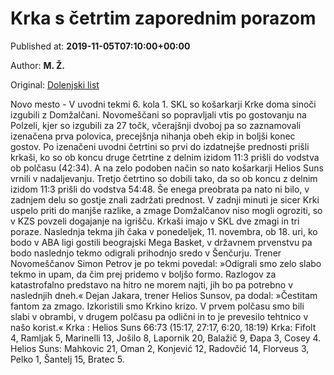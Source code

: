 
# Krka s četrtim zaporednim porazom

Published at: **2019-11-05T07:10:00+00:00**

Author: **M. Ž.**

Original: [Dolenjski list](https://www.dolenjskilist.si/2019/11/05/228029/novice/novice_splosno/Krka_s_cetrtim_zaporednim_porazom/)

Novo mesto - V uvodni tekmi 6. kola 1. SKL so košarkarji Krke doma sinoči izgubili z Domžalčani. Novomeščani so popravljali vtis po gostovanju na Polzeli, kjer so izgubili za 27 točk, včerajšnji dvoboj pa so zaznamovali izenačena prva polovica, precejšnja nihanja obeh ekip in boljši konec gostov.
Po izenačeni uvodni četrtini so prvi do izdatnejše prednosti prišli krkaši, ko so ob koncu druge četrtine z delnim izidom 11:3 prišli do vodstva ob polčasu (42:34). A na zelo podoben način so nato košarkarji Helios Suns vrnili v nadaljevanju. Tretjo četrtino so dobili tako, da so ob koncu z delnim izidom 11:3 prišli do vodstva 54:48. Še enega preobrata pa nato ni bilo, v zadnjem delu so gostje znali zadržati prednost. V zadnji minuti je sicer Krki uspelo priti do manjše razlike, a zmage Domžalčanov niso mogli ogroziti, so v KZS povzeli dogajanje na igrišču.
Krkaši imajo v SKL dve zmagi in tri poraze. Naslednja tekma jih čaka v ponedeljek, 11. novembra, ob 18. uri, ko bodo v ABA ligi gostili beograjski Mega Basket, v državnem prvenstvu pa bodo naslednjo tekmo odigrali prihodnjo sredo v Šenčurju.
Trener Novomeščanov Simon Petrov je po tekmi povedal: »Odigrali smo zelo slabo tekmo in upam, da čim prej pridemo v boljšo formo. Razlogov za katastrofalno predstavo na hitro ne morem najti, jih bo pa potrebno v naslednjih dneh.«
Dejan Jakara, trener Helios Sunsov, pa dodal: »Čestitam fantom za zmago. Izkoristili smo Krkino krizo. V prvem polčasu smo bili slabi v obrambi, v drugem polčasu pa odlični in to je prevesilo tehtnico v našo korist.«
Krka : Helios Suns 66:73 (15:17, 27:17, 6:20, 18:19)
Krka: Fifolt 4, Ramljak 5, Marinelli 13, Jošilo 8, Lapornik 20, Balažič 9, Đapa 3, Cosey 4.
Helios Suns: Mahkovic 21, Oman 2, Konjević 12, Radovčić 14, Florveus 3, Pelko 1, Šantelj 15, Bratec 5.
